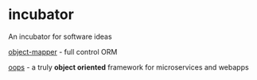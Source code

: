 # incubator
An incubator for software ideas

[object-mapper](object-mapper.md) - full control ORM

[oops](oops.md) - a truly **object oriented** framework for microservices and webapps
